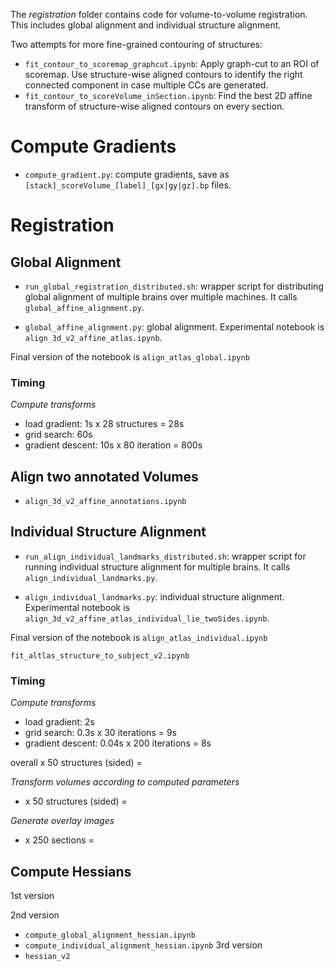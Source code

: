 The *registration* folder contains code for volume-to-volume registration. This includes global alignment and individual structure alignment.

Two attempts for more fine-grained contouring of structures:
- `fit_contour_to_scoremap_graphcut.ipynb`: Apply graph-cut to an ROI of scoremap. Use structure-wise aligned contours to identify the right connected component in case multiple CCs are generated.
- `fit_contour_to_scoreVolume_inSection.ipynb`: Find the best 2D affine transform of structure-wise aligned contours on every section.

# Compute Gradients
- `compute_gradient.py`: compute gradients, save as `[stack]_scoreVolume_[label]_[gx|gy|gz].bp` files.

# Registration

## Global Alignment

- `run_global_registration_distributed.sh`: wrapper script for distributing global alignment of multiple brains over multiple machines. It calls `global_affine_alignment.py`.

- `global_affine_alignment.py`: global alignment. Experimental notebook is `align_3d_v2_affine_atlas.ipynb`.

Final version of the notebook is `align_atlas_global.ipynb`


### Timing

*Compute transforms*
- load gradient: 1s x 28 structures = 28s
- grid search: 60s
- gradient descent: 10s x 80 iteration = 800s


## Align two annotated Volumes
- `align_3d_v2_affine_annotations.ipynb`

## Individual Structure Alignment

- `run_align_individual_landmarks_distributed.sh`: wrapper script for running individual structure alignment for multiple brains. It calls `align_individual_landmarks.py`.

- `align_individual_landmarks.py`: individual structure alignment. Experimental notebook is `align_3d_v2_affine_atlas_individual_lie_twoSides.ipynb`.

Final version of the notebook is `align_atlas_individual.ipynb`

`fit_altlas_structure_to_subject_v2.ipynb`

### Timing

*Compute transforms*
- load gradient: 2s
- grid search: 0.3s x 30 iterations = 9s
- gradient descent: 0.04s x 200 iterations = 8s

overall x 50 structures (sided) =

*Transform volumes according to computed parameters*
- x 50 structures (sided) =

*Generate overlay images*
- x 250 sections =

## Compute Hessians
1st version

2nd version
- `compute_global_alignment_hessian.ipynb`
- `compute_individual_alignment_hessian.ipynb`
3rd version
- `hessian_v2`
